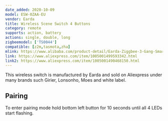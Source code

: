```yaml
---
date_added: 2020-10-09
model: ESW-0ZAA-EU
vendor: Earda
title: Wireless Scene Switch 4 Buttons
category: remote
supports: action, battery
actions: single, double, long
zigbeemodel: ['TS0044']
compatible: [z2m,tasmota,zha]
mlink: https://www.alibaba.com/product-detail/Earda-Ziggbee-3-Gang-Smart-Wall_1600101179511.html
link: https://www.aliexpress.com/item/1005001499593342.html
link2: https://www.aliexpress.com/item/1005001490468150.html 
---
```

This wireless switch is manufactured by Earda and sold on Aliexpress under many brands such Girier, Lonsonho, Moes and white label. 

## Pairing 
To enter pairing mode hold bottom left button for 10 seconds until all 4 LEDs start flashing.